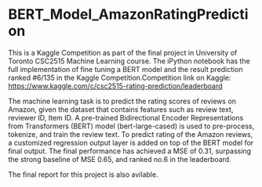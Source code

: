 # BERT_Model_AmazonRatingPrediction
This is a Kaggle Competition as part of the final project in University of Toronto CSC2515 Machine Learning course. The iPython notebook has the full implementation of fine tuning a BERT model and the result prediction ranked #6/135 in the Kaggle Competition.Competition link on Kaggle: https://www.kaggle.com/c/csc2515-rating-prediction/leaderboard 


The machine learning task is to predict the rating scores of reviews on Amazon, given the dataset that contains features such as review text, reviewer ID, Item ID. A pre-trained Bidirectional Encoder Representations from Transformers (BERT) model (bert-large-cased) is used to pre-process, tokenize, and train the review text. To predict rating of the Amazon reviews, a customized regression output layer is added on top of the BERT model for final output. The final performance has achieved a MSE of 0.31, surpassing the strong baseline of MSE 0.65, and ranked no.6 in the leaderboard. 

The final report for this project is also avilable.



